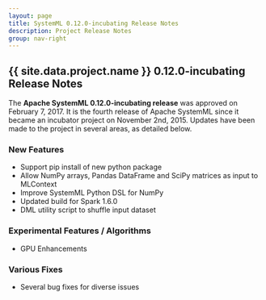 ```yaml
---
layout: page
title: SystemML 0.12.0-incubating Release Notes
description: Project Release Notes
group: nav-right
---
```

<!--
{% comment %}
Licensed to the Apache Software Foundation (ASF) under one or more
contributor license agreements.  See the NOTICE file distributed with
this work for additional information regarding copyright ownership.
The ASF licenses this file to you under the Apache License, Version 2.0
(the "License"); you may not use this file except in compliance with
the License.  You may obtain a copy of the License at

http://www.apache.org/licenses/LICENSE-2.0

Unless required by applicable law or agreed to in writing, software
distributed under the License is distributed on an "AS IS" BASIS,
WITHOUT WARRANTIES OR CONDITIONS OF ANY KIND, either express or implied.
See the License for the specific language governing permissions and
limitations under the License.
{% endcomment %}
-->

<section class="full-stripe full-stripe--subpage-header clear-header">
  <div class="ml-container ml-container--horizontally-center">
    <div class="col col-12 content-group content-group--center-content content-group--center-align">
      <h1>{{ site.data.project.name }} 0.12.0-incubating Release Notes</h1>
    </div>
  </div>
</section>

<section class="full-stripe full-stripe--alternate">
  <div class="ml-container">
    <div class="col col-12 content-group content-group--medium-bottom-margin" markdown="1">

The **Apache SystemML 0.12.0-incubating release** was approved on February 7, 2017. It is the fourth release of Apache SystemML since it
became an incubator project on November 2nd, 2015. Updates have been made to the project in several areas, as detailed below.


### New Features
- Support pip install of new python package
- Allow NumPy arrays, Pandas DataFrame and SciPy matrices as input to MLContext
- Improve SystemML Python DSL for NumPy
- Updated build for Spark 1.6.0
- DML utility script to shuffle input dataset

### Experimental Features / Algorithms
- GPU Enhancements

### Various Fixes
* Several bug fixes for diverse issues



